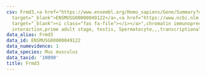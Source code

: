```yaml
---
csv: Frmd3,<a href="https://www.ensembl.org/Homo_sapiens/Gene/Summary?db=core;g=ENSMUSG00000049122"
  target="_blank">ENSMUSG00000049122</a>,<a href="https://www.ncbi.nlm.nih.gov/pubmed/25450459"
  target="_blank"><i class="fas fa-file"></i></a>",chromatin immunoprecipitation assay,direct
  interaction,prime adult stage, testis, Spermatocyte,,,transcriptional regulation,
data_alias: Frmd3
data_id: ENSMUSG00000049122
data_numevidence: 1
data_species: Mus musculus
data_taxid: '10090'
title: Frmd3
---
```

